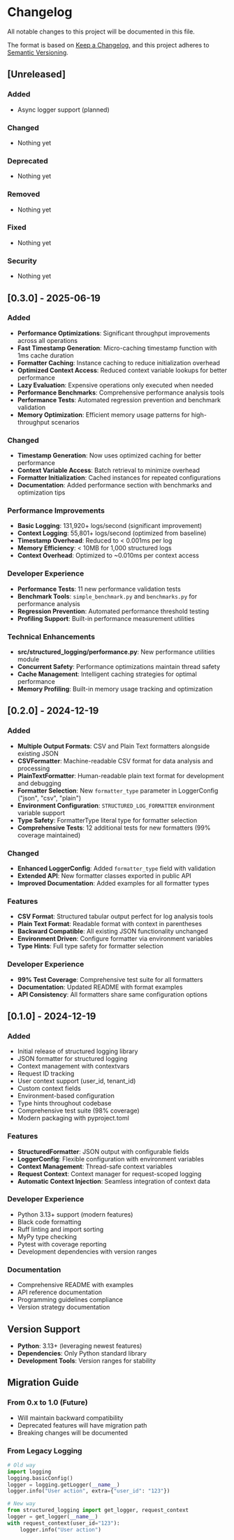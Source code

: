 # Changelog

All notable changes to this project will be documented in this file.

The format is based on [Keep a Changelog](https://keepachangelog.com/en/1.0.0/),
and this project adheres to [Semantic Versioning](https://semver.org/spec/v2.0.0.html).

## [Unreleased]

### Added
- Async logger support (planned)

### Changed
- Nothing yet

### Deprecated
- Nothing yet

### Removed
- Nothing yet

### Fixed
- Nothing yet

### Security
- Nothing yet

## [0.3.0] - 2025-06-19

### Added
- **Performance Optimizations**: Significant throughput improvements across all operations
- **Fast Timestamp Generation**: Micro-caching timestamp function with 1ms cache duration
- **Formatter Caching**: Instance caching to reduce initialization overhead
- **Optimized Context Access**: Reduced context variable lookups for better performance
- **Lazy Evaluation**: Expensive operations only executed when needed
- **Performance Benchmarks**: Comprehensive performance analysis tools
- **Performance Tests**: Automated regression prevention and benchmark validation
- **Memory Optimization**: Efficient memory usage patterns for high-throughput scenarios

### Changed
- **Timestamp Generation**: Now uses optimized caching for better performance
- **Context Variable Access**: Batch retrieval to minimize overhead
- **Formatter Initialization**: Cached instances for repeated configurations
- **Documentation**: Added performance section with benchmarks and optimization tips

### Performance Improvements
- **Basic Logging**: 131,920+ logs/second (significant improvement)
- **Context Logging**: 55,801+ logs/second (optimized from baseline)
- **Timestamp Overhead**: Reduced to < 0.001ms per log
- **Memory Efficiency**: < 10MB for 1,000 structured logs
- **Context Overhead**: Optimized to ~0.010ms per context access

### Developer Experience
- **Performance Tests**: 11 new performance validation tests
- **Benchmark Tools**: `simple_benchmark.py` and `benchmarks.py` for performance analysis
- **Regression Prevention**: Automated performance threshold testing
- **Profiling Support**: Built-in performance measurement utilities

### Technical Enhancements
- **src/structured_logging/performance.py**: New performance utilities module
- **Concurrent Safety**: Performance optimizations maintain thread safety
- **Cache Management**: Intelligent caching strategies for optimal performance
- **Memory Profiling**: Built-in memory usage tracking and optimization

## [0.2.0] - 2024-12-19

### Added
- **Multiple Output Formats**: CSV and Plain Text formatters alongside existing JSON
- **CSVFormatter**: Machine-readable CSV format for data analysis and processing
- **PlainTextFormatter**: Human-readable plain text format for development and debugging
- **Formatter Selection**: New `formatter_type` parameter in LoggerConfig ("json", "csv", "plain")
- **Environment Configuration**: `STRUCTURED_LOG_FORMATTER` environment variable support
- **Type Safety**: FormatterType literal type for formatter selection
- **Comprehensive Tests**: 12 additional tests for new formatters (99% coverage maintained)

### Changed
- **Enhanced LoggerConfig**: Added `formatter_type` field with validation
- **Extended API**: New formatter classes exported in public API
- **Improved Documentation**: Added examples for all formatter types

### Features
- **CSV Format**: Structured tabular output perfect for log analysis tools
- **Plain Text Format**: Readable format with context in parentheses
- **Backward Compatible**: All existing JSON functionality unchanged
- **Environment Driven**: Configure formatter via environment variables
- **Type Hints**: Full type safety for formatter selection

### Developer Experience
- **99% Test Coverage**: Comprehensive test suite for all formatters
- **Documentation**: Updated README with format examples
- **API Consistency**: All formatters share same configuration options

## [0.1.0] - 2024-12-19

### Added
- Initial release of structured logging library
- JSON formatter for structured logging
- Context management with contextvars
- Request ID tracking
- User context support (user_id, tenant_id)
- Custom context fields
- Environment-based configuration
- Type hints throughout codebase
- Comprehensive test suite (98% coverage)
- Modern packaging with pyproject.toml

### Features
- **StructuredFormatter**: JSON output with configurable fields
- **LoggerConfig**: Flexible configuration with environment variables
- **Context Management**: Thread-safe context variables
- **Request Context**: Context manager for request-scoped logging
- **Automatic Context Injection**: Seamless integration of context data

### Developer Experience
- Python 3.13+ support (modern features)
- Black code formatting
- Ruff linting and import sorting  
- MyPy type checking
- Pytest with coverage reporting
- Development dependencies with version ranges

### Documentation
- Comprehensive README with examples
- API reference documentation
- Programming guidelines compliance
- Version strategy documentation

## Version Support

- **Python**: 3.13+ (leveraging newest features)
- **Dependencies**: Only Python standard library
- **Development Tools**: Version ranges for stability

## Migration Guide

### From 0.x to 1.0 (Future)
- Will maintain backward compatibility
- Deprecated features will have migration path
- Breaking changes will be documented

### From Legacy Logging
```python
# Old way
import logging
logging.basicConfig()
logger = logging.getLogger(__name__)
logger.info("User action", extra={"user_id": "123"})

# New way
from structured_logging import get_logger, request_context
logger = get_logger(__name__)
with request_context(user_id="123"):
    logger.info("User action")
```